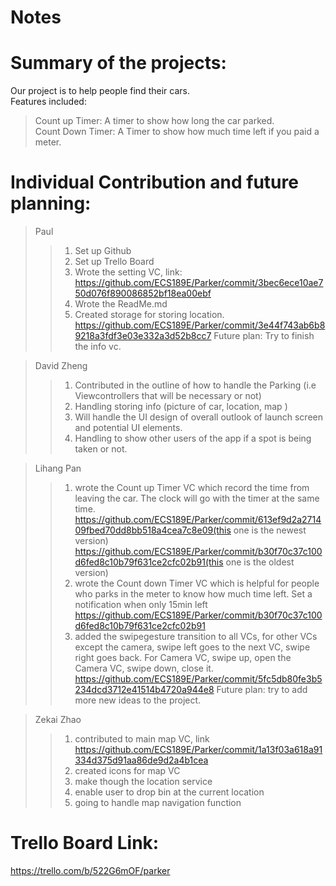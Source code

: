 # Notes

# Summary of the projects:  
Our project is to help people find their cars.  
Features included:  
> Count up Timer: A timer to show how long the car parked.  
> Count Down Timer: A Timer to show how much time left if you paid a meter.  

# Individual Contribution and future planning:
> Paul
> > 1. Set up Github
> > 2. Set up Trello Board
> > 3. Wrote the setting VC, link: https://github.com/ECS189E/Parker/commit/3bec6ece10ae750d076f890086852bf18ea00ebf
> > 4. Wrote the ReadMe.md
> > 5. Created storage for storing location. https://github.com/ECS189E/Parker/commit/3e44f743ab6b89218a3fdf3e03e332a3d52b8cc7
Future plan: Try to finish the info vc. 

> David Zheng 
> > 1. Contributed in the outline of how to handle the Parking (i.e Viewcontrollers that will be necessary or not) 
> > 2. Handling storing info (picture of car, location, map ) 
> > 3. Will handle the UI design of overall outlook of launch screen and potential UI elements. 
> > 4. Handling to show other users of the app if a spot is being taken or not. 

> Lihang Pan
> > 1. wrote the Count up Timer VC which record the time from leaving the car. The clock will go with the timer at the same time.
https://github.com/ECS189E/Parker/commit/613ef9d2a271409fbed70dd8bb518a4cea7c8e09(this one is the newest version)
https://github.com/ECS189E/Parker/commit/b30f70c37c100d6fed8c10b79f631ce2cfc02b91(this one is the oldest version)
> > 2. wrote the Count down Timer VC which is helpful for people who parks in the meter to know how much time left. Set a notification when only 15min left
https://github.com/ECS189E/Parker/commit/b30f70c37c100d6fed8c10b79f631ce2cfc02b91
> > 3. added the swipegesture transition to all VCs, for other VCs except the camera, swipe left goes to the next VC, swipe right goes back. For Camera VC, swipe up, open the Camera VC, swipe down, close it.
https://github.com/ECS189E/Parker/commit/5fc5db80fe3b5234dcd3712e41514b4720a944e8
Future plan: try to add more new ideas to the project.

> Zekai Zhao
> > 1. contributed to main map VC, link https://github.com/ECS189E/Parker/commit/1a13f03a618a91334d375d91aa86de9d2a4b1cea
> > 2. created icons for map VC
> > 3. make though the location service
> > 4. enable user to drop bin at the current location
> > 5. going to handle map navigation function

# Trello Board Link:  
https://trello.com/b/522G6mOF/parker

